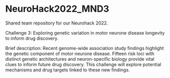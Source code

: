 # NeuroHack2022_MND3

Shared team repository for our Neurohack 2022.

Challenge 3: Exploring genetic variation in motor neurone disease longevity to inform drug discovery.

Brief description: Recent genome-wide association study findings highlight the genetic component of motor neurone disease. Fifteen risk loci with distinct genetic architectures and neuron-specific biology provide vital clues to inform future drug discovery. This challenge will explore potential mechanisms and drug targets linked to these new findings.

